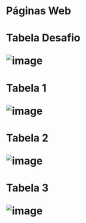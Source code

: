 # Páginas Web

<h1>Tabela Desafio
  
![image](https://github.com/gabrielarebeca/P-gina_Web_Table/assets/110422932/0421463d-6f2e-4cec-bd65-b14481111698)

<h1>Tabela 1
  
![image](https://github.com/gabrielarebeca/P-gina_Web_Table/assets/110422932/d8c8af73-6e19-4eb2-b5e4-1bd296e22688)

<h1>Tabela 2
  
![image](https://github.com/gabrielarebeca/P-gina_Web_Table/assets/110422932/c716b80c-9ff6-48eb-8dd2-6ddbdeb0ce53)

<h1>Tabela 3
  
![image](https://github.com/gabrielarebeca/P-gina_Web_Table/assets/110422932/d83b165a-a42c-414c-8749-03909e95371a)

